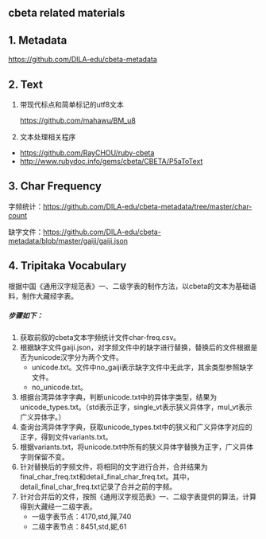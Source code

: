 ## cbeta related materials

## 1. Metadata

https://github.com/DILA-edu/cbeta-metadata

## 2. Text

1. 带现代标点和简单标记的utf8文本

   https://github.com/mahawu/BM_u8

2. 文本处理相关程序

* https://github.com/RayCHOU/ruby-cbeta
* http://www.rubydoc.info/gems/cbeta/CBETA/P5aToText

## 3. Char Frequency

字频统计：https://github.com/DILA-edu/cbeta-metadata/tree/master/char-count

缺字文件：https://github.com/DILA-edu/cbeta-metadata/blob/master/gaiji/gaiji.json



## 4. Tripitaka Vocabulary

根据中国《通用汉字规范表》一、二级字表的制作方法，以cbeta的文本为基础语料，制作大藏经字表。

##### 步骤如下：

1. 获取前叙的cbeta文本字频统计文件char-freq.csv。
2. 根据缺字文件gaiji.json，对字频文件中的缺字进行替换，替换后的文件根据是否为unicode汉字分为两个文件。
   * unicode.txt。文件中no_gaiji表示缺字文件中无此字，其余类型参照缺字文件。
   * no_unicode.txt。
3. 根据台湾异体字字典，判断unicode.txt中的异体字类型，结果为unicode_types.txt。（std表示正字，single_vt表示狭义异体字，mul_vt表示广义异体字。）
4. 查询台湾异体字字典，获取unicode_types.txt中的狭义和广义异体字对应的正字，得到文件variants.txt。
5. 根据variants.txt，将unicode.txt中所有的狭义异体字替换为正字，广义异体字则保留不变。
6. 针对替换后的字频文件，将相同的文字进行合并，合并结果为final_char_freq.txt和detail_final_char_freq.txt。其中，detail_final_char_freq.txt记录了合并之前的字频。
7. 针对合并后的文件，按照《通用汉字规范表》一、二级字表提供的算法，计算得到大藏经一二级字表。
   * 一级字表节点：4170,std,嚲,740
   * 二级字表节点：8451,std,妮,61








